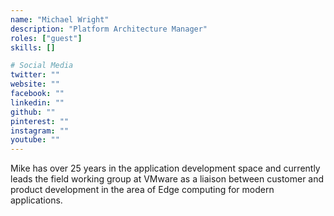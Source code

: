 ```yaml
---
name: "Michael Wright"
description: "Platform Architecture Manager"
roles: ["guest"]
skills: []

# Social Media
twitter: ""
website: ""
facebook: ""
linkedin: ""
github: ""
pinterest: ""
instagram: ""
youtube: ""
---
```


Mike has over 25 years in the application development space and currently leads the field working group at VMware as a liaison between customer and product development in the area of Edge computing for modern applications. 

<!--more-->
